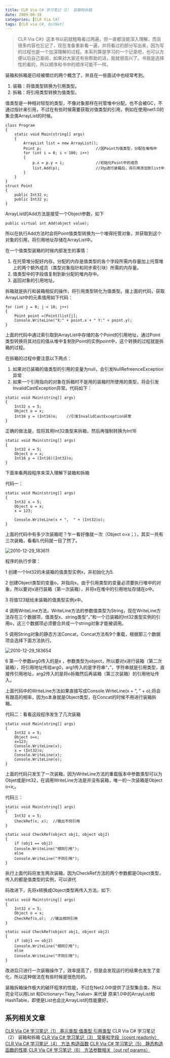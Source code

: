 ```yaml
---
title: CLR Via C# 学习笔记（2） 装箱和拆箱
date: 2009-06-18
categories: [CLR Via C#]
tags: [CLR via C#, DotNet]
---
```


> CLR Via C#》这本书以前就粗略看过两遍，但一直都没能深入理解，而且很多内容也忘记了，现在准备重新看一遍，并将看过的部分写出来，因为写的过程也是一个加深理解的过程。本系列算是学习的一个记录吧，也可以方便以后自己查阅，如果对大家还有些帮助的话，我就很高兴了。书我是选择性的看的，所以顺序和书中的顺序可能不一样。

装箱和拆箱是已经被嚼烂的两个概念了，并且在一些面试中也经常考到。

1. 装箱：将值类型转换为引用类型。
2. 拆箱：将引用类型转换为值类型。

值类型是一种相对轻型的类型，不像对象那样在托管堆中分配，也不会被GC，不通过指针来引用，不过在有些时候需要获取对值类型的引用，例如在使用net1.0的集合类ArrayList的时候。

```
class Program
{
    static void Main(string[] args)
    {
        ArrayList list = new ArrayList();
        Point p;                        //因Point为值类型，分配在堆栈中
        for (int i = 0; i < 100; i++)
        {
            p.x = p.y = i;              //初始化Point中的成员
            list.Add(p);                //对p进行装箱后，将引用添加到list中
        }
    }
}
struct Point
{
    public Int32 x;
    public Int32 y;
}
```

ArrayList的Add方法是接受一个Object参数，如下

```
public virtual int Add(object value);
```

所以在执行Add方法时会将Point值类型转换为一个堆得托管对象，并获取到这个对象的引用，将引用地址存储在ArrayList中。

在一个值类型装箱的时候内部发生的事情：

1. 在托管堆分配好内存。分配的内存是值类型的各个字段所需内存量加上托管堆上的两个额外成员（类型对象指针和同步索引块）所需的内存量。
2. 值类型中的字段值复制到新分配的堆内存中。
3. 返回对象的引用地址。

拆箱就是执行和装箱相反的操作，将引用类型转化为值类型。接上面的代码，获取ArrayList中的元素值用如下代码：

```
for (int j = 0; j < 10; j++)
{
    Point point =(Point)list[j];
    Console.WriteLine("X:" + point.x + " Y:" + point.y);
}
```

上面的代码中通过索引取到ArrayList中存储的各个Point的引用地址，通过Point类型转换将其对应的值从堆中复制到Point的实例point中，这个转换的过程就是拆箱的过程。

在拆箱的过程中要注意以下两点：

1. 如果对已装箱的值类型的引用的变量为null，会引发NullRefreenceException异常
2. 如果一个引用指向的对象在拆箱时不是用的装箱时所使用的类型，将会引发InvalidCastException异常。代码如下：

```
static void Main(string[] args)
{
    Int32 x = 5;
    Object o = x;
    Int16 y = (Int16)o;    //引发InvalidCastException异常
}
```

正确的做法是，现将其用Int32类型来拆箱，然后再强制转换为Int16

```
static void Main(string[] args)
{
    Int32 x = 5;
    Object o = x;
    Int16 y = (Int16)(Int32)o;
}
```

下面来看两段程序来深入理解下装箱和拆箱

代码一：

```
static void Main(string[] args)
{
    Int32 x = 5;
    Object o = x;
    x = 123;

    Console.WriteLine(x + ",  " + (Int32)o);
}
```

上面的代码中有多少次装箱呢？乍一看好像就一次（Object o=x；），其实一共有三次装箱，看看IL代码就一目了然了。

![2010-12-29_183611](http://oec2003.qiniudn.com/2010-12-29_183611.gif)

程序的执行步骤：

1 创建一个Int32的未装箱的值类型实例x，并初始化为5.

2 创建Object类型的变量o，并指向x。由于引用类型的变量必须要执行堆中的对象，所以要对x进行装箱（第一次装箱），并将x在堆中的引用地址存储在o中。

3 将值123赋给未装箱的值类型实例x中。

4 调用WriteLine方法，WriteLine方法的参数值类型为String，现在WriteLine方法存在三个数据项，值类型x、string类型“，”和一个已装箱的Int32类型实例的引用o，这三个数据项必须要合并成一个string对象才能被调用。

5 调用String对象的静态方法Concat，Concat方法有9个重载，根据那三个数据项会选择下面方法执行。

![2010-12-29_183654](http://oec2003.qiniudn.com/2010-12-29_183654.gif)

6 第一个参数arg0传入的是x ，参数类型为object，所以要对x进行装箱（第二次装箱），将引用地址传给arg0，arg1传入的是字符串“，”，字符串就是引用类型，直接传引用地址，arg2传入的是将o拆箱然后再装箱（第三次装箱）的引用地址传入。

上面代码中的WriteLine方法如果直接写成Console.WriteLine(x + “, ” + o);将会有跟高的相率，因为o本身就是Object类型，在Concat的时候不用进行装箱拆箱。

代码二：看看这段程序发生了几次装箱

```
static void Main(string[] args)
{
    Int32 x = 5;
    Object o=x;
    x=123;
    Console.WriteLine(x);
    x = (Int32)o;
    Console.WriteLine(x);
    Console.WriteLine(o);
}
```

上面的代码只发生了一次装箱，因为WriteLine方法的重载版本中参数类型可以为Objet或是Int32，在调用WriteLine方法是并没有装箱，唯一的一次装箱是Object o=x;。

代码三：

```
static void Main(string[] args)
{
    Int32 x = 5;
    CheckRef(x, x);  //输出不同引用
}

static void CheckRef(object obj1, object obj2)
{
    if (obj1 == obj2)
    Console.WriteLine("相同引用");
    else
    Console.WriteLine("不同引用");
}
```

执行上面代码将发生两次装箱，因为CheckRef方法的两个参数都是Object类型，传入的都是值类型的实例，可以讲代

码改进下，先将x转换成Object类型再传入方法，如下:

```
static void Main(string[] args)
{
    Int32 x = 5;
    Object o = x;
    CheckRef(o,o);  //输出相同引用
}

static void CheckRef(object obj1, object obj2)
{
    if (obj1 == obj2)
    Console.WriteLine("相同引用");
    else
    Console.WriteLine("不同引用");
}
```

改进后只进行一次装箱操作了，效率提高了，但是会发现运行的结果也发生了变化，所以这种做法在有些时候是很危险的。

装箱拆箱操作极大的破环程序的性能，不过在Net2.0中提供了泛型集合类，所以完全可以用List<T> 和Dictionary<Tkey,Tvalue> 来代替 原来1.0中的ArrayList和HashTable，即使是List<Object>也会比ArrayList的性能要好。

## 系列相关文章

[CLR Via C# 学习笔记（1） 基元类型 值类型 引用类型](http://blog.fwhyy.com/2009/06/clr-via-csharp-learning-notes-1-primitive-types/)
CLR Via C# 学习笔记（2） 装箱和拆箱
[CLR Via C# 学习笔记（3） 常量和字段（cosnt readonly）](http://blog.fwhyy.com/2009/06/clr-via-csharp-learning-notes-3-constants-and-fields/)
[CLR Via C# 学习笔记（4） 方法 构造函数](http://blog.fwhyy.com/2009/07/clr-via-csharp-learning-notes-5-methods-the-constructor/)
[CLR Via C# 学习笔记（5） 静态构造函数的性能](http://blog.fwhyy.com/2009/07/clr-via-csharp-learning-notes-5-the-performance-of-the-static-constructor/)
[CLR Via C# 学习笔记（6） 方法参数相关（out ref params）](http://blog.fwhyy.com/2009/07/clr-via-csharp-learning-notes-6-the-method-parameters-related/)


